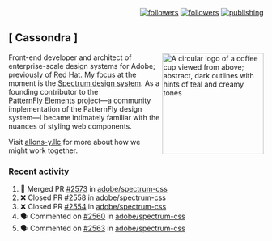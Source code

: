 <p align="right"><a rel="me" href="https://front-end.social/@castastrophe">
    <img alt="followers" title="Follow me on Mastodon" src="https://img.shields.io/mastodon/follow/109297102751309835?domain=https%3A%2F%2Ffront-end.social&label=Follow&logo=mastodon&logoColor=white&style=for-the-badge&labelColor=008080&color=006969"/></a>
  <a href="https://codepen.io/castastrophe/">
    <img alt="followers" title="Follow me on CodePen" src="https://img.shields.io/badge/23-1?color=640464&labelColor=7c007c&style=for-the-badge&logo=codepen&label=Follow"/></a>
<a href="https://castastrophe.medium.com/">
    <img alt="publishing" title="View articles on Medium" src="https://img.shields.io/badge/107-1?color=666&labelColor=444&label=subscribe&logo=medium&logoColor=white&style=for-the-badge"/></a>
</p>

## [&nbsp;Cassondra&nbsp;]

<img align="right" src="https://github-production-user-asset-6210df.s3.amazonaws.com/1840295/253016758-ba468774-1cd3-42c2-8f43-947b5eeb5edf.png" height="200" alt="A circular logo of a coffee cup viewed from above; abstract, dark outlines with hints of teal and creamy tones">

Front-end developer and architect of enterprise-scale design systems for Adobe; previously of Red Hat. My focus at the moment is the [Spectrum design system](https://github.com/adobe/spectrum-css). As a founding contributor to the [PatternFly&nbsp;Elements](https://github.com/patternfly/patternfly-elements) project&mdash;a community implementation of the PatternFly design system&mdash;I became intimately familiar with the nuances of styling web components.

Visit [allons-y.llc](http://allons-y.llc/) for more about how we might work together.

### Recent activity

<!--START_SECTION:activity-->
1. 🎉 Merged PR [#2573](https://github.com/adobe/spectrum-css/pull/2573) in [adobe/spectrum-css](https://github.com/adobe/spectrum-css)
2. ❌ Closed PR [#2558](https://github.com/adobe/spectrum-css/pull/2558) in [adobe/spectrum-css](https://github.com/adobe/spectrum-css)
3. ❌ Closed PR [#2554](https://github.com/adobe/spectrum-css/pull/2554) in [adobe/spectrum-css](https://github.com/adobe/spectrum-css)
4. 🗣 Commented on [#2560](https://github.com/adobe/spectrum-css/pull/2560#issuecomment-1973769016) in [adobe/spectrum-css](https://github.com/adobe/spectrum-css)
5. 🗣 Commented on [#2563](https://github.com/adobe/spectrum-css/pull/2563#issuecomment-1973767468) in [adobe/spectrum-css](https://github.com/adobe/spectrum-css)
<!--END_SECTION:activity-->
